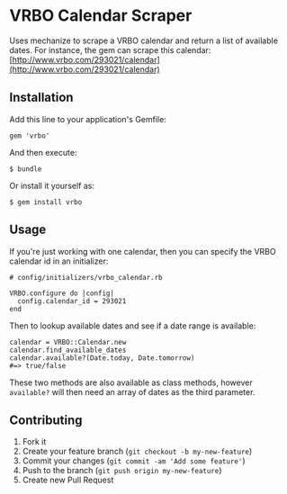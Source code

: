 # VRBO Calendar Scraper

Uses mechanize to scrape a VRBO calendar and return a list of available dates. For instance, the gem can
scrape this calendar: [http://www.vrbo.com/293021/calendar](http://www.vrbo.com/293021/calendar)

## Installation

Add this line to your application's Gemfile:

    gem 'vrbo'

And then execute:

    $ bundle

Or install it yourself as:

    $ gem install vrbo

## Usage

If you're just working with one calendar, then you can specify the VRBO calendar id in an initializer:

    # config/initializers/vrbo_calendar.rb

    VRBO.configure do |config|
      config.calendar_id = 293021
    end

Then to lookup available dates and see if a date range is available:

    calendar = VRBO::Calendar.new
    calendar.find_available_dates
    calendar.available?(Date.today, Date.tomorrow)
    #=> true/false

These two methods are also available as class methods, however `available?` will then need an array of dates
as the third parameter.

## Contributing

1. Fork it
2. Create your feature branch (`git checkout -b my-new-feature`)
3. Commit your changes (`git commit -am 'Add some feature'`)
4. Push to the branch (`git push origin my-new-feature`)
5. Create new Pull Request
